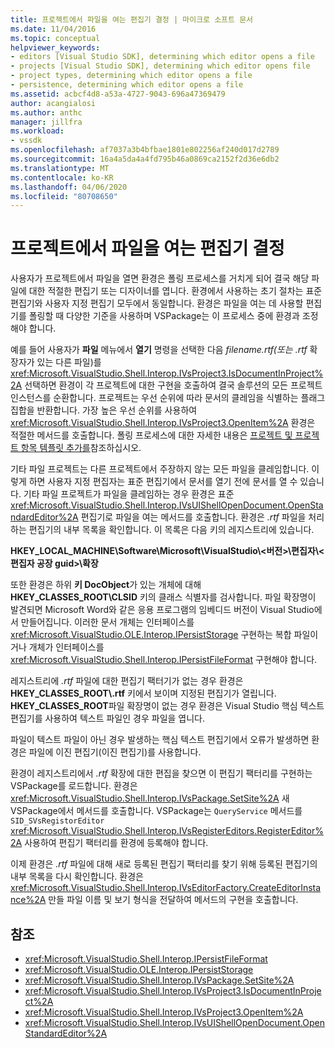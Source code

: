 ```yaml
---
title: 프로젝트에서 파일을 여는 편집기 결정 | 마이크로 소프트 문서
ms.date: 11/04/2016
ms.topic: conceptual
helpviewer_keywords:
- editors [Visual Studio SDK], determining which editor opens a file
- projects [Visual Studio SDK], determining which editor opens file
- project types, determining which editor opens a file
- persistence, determining which editor opens a file
ms.assetid: acbcf4d8-a53a-4727-9043-696a47369479
author: acangialosi
ms.author: anthc
manager: jillfra
ms.workload:
- vssdk
ms.openlocfilehash: af7037a3b4bfbae1801e802256af240d017d2789
ms.sourcegitcommit: 16a4a5da4a4fd795b46a0869ca2152f2d36e6db2
ms.translationtype: MT
ms.contentlocale: ko-KR
ms.lasthandoff: 04/06/2020
ms.locfileid: "80708650"
---
```

# <a name="determine-which-editor-opens-a-file-in-a-project"></a>프로젝트에서 파일을 여는 편집기 결정
사용자가 프로젝트에서 파일을 열면 환경은 폴링 프로세스를 거치게 되어 결국 해당 파일에 대한 적절한 편집기 또는 디자이너를 엽니다. 환경에서 사용하는 초기 절차는 표준 편집기와 사용자 지정 편집기 모두에서 동일합니다. 환경은 파일을 여는 데 사용할 편집기를 폴링할 때 다양한 기준을 사용하며 VSPackage는 이 프로세스 중에 환경과 조정해야 합니다.

 예를 들어 사용자가 **파일** 메뉴에서 **열기** 명령을 선택한 다음 *filename.rtf(또는* *.rtf* 확장자가 있는 다른 파일)를 <xref:Microsoft.VisualStudio.Shell.Interop.IVsProject3.IsDocumentInProject%2A> 선택하면 환경이 각 프로젝트에 대한 구현을 호출하여 결국 솔루션의 모든 프로젝트 인스턴스를 순환합니다. 프로젝트는 우선 순위에 따라 문서의 클레임을 식별하는 플래그 집합을 반환합니다. 가장 높은 우선 순위를 사용하여 <xref:Microsoft.VisualStudio.Shell.Interop.IVsProject3.OpenItem%2A> 환경은 적절한 메서드를 호출합니다. 폴링 프로세스에 대한 자세한 내용은 [프로젝트 및 프로젝트 항목 템플릿 추가를](../../extensibility/internals/adding-project-and-project-item-templates.md)참조하십시오.

 기타 파일 프로젝트는 다른 프로젝트에서 주장하지 않는 모든 파일을 클레임합니다. 이렇게 하면 사용자 지정 편집자는 표준 편집기에서 문서를 열기 전에 문서를 열 수 있습니다. 기타 파일 프로젝트가 파일을 클레임하는 경우 환경은 표준 <xref:Microsoft.VisualStudio.Shell.Interop.IVsUIShellOpenDocument.OpenStandardEditor%2A> 편집기로 파일을 여는 메서드를 호출합니다. 환경은 *.rtf* 파일을 처리하는 편집기의 내부 목록을 확인합니다. 이 목록은 다음 키의 레지스트리에 있습니다.

 **HKEY_LOCAL_MACHINE\Software\Microsoft\VisualStudio\\\<버전>\편집자\\\<편집자 공장 guid>\확장**

 또한 환경은 하위 **키 DocObject**가 있는 개체에 대해 **HKEY_CLASSES_ROOT\CLSID** 키의 클래스 식별자를 검사합니다. 파일 확장명이 발견되면 Microsoft Word와 같은 응용 프로그램의 임베디드 버전이 Visual Studio에서 만들어집니다. 이러한 문서 개체는 인터페이스를 <xref:Microsoft.VisualStudio.OLE.Interop.IPersistStorage> 구현하는 복합 파일이거나 개체가 인터페이스를 <xref:Microsoft.VisualStudio.Shell.Interop.IPersistFileFormat> 구현해야 합니다.

 레지스트리에 *.rtf* 파일에 대한 편집기 팩터기가 없는 경우 환경은 **HKEY_CLASSES_ROOT\\.rtf** 키에서 보이며 지정된 편집기가 열립니다. **HKEY_CLASSES_ROOT**파일 확장명이 없는 경우 환경은 Visual Studio 핵심 텍스트 편집기를 사용하여 텍스트 파일인 경우 파일을 엽니다.

 파일이 텍스트 파일이 아닌 경우 발생하는 핵심 텍스트 편집기에서 오류가 발생하면 환경은 파일에 이진 편집기(이진 편집기)를 사용합니다.

 환경이 레지스트리에서 *.rtf* 확장에 대한 편집을 찾으면 이 편집기 팩터리를 구현하는 VSPackage를 로드합니다. 환경은 <xref:Microsoft.VisualStudio.Shell.Interop.IVsPackage.SetSite%2A> 새 VSPackage에서 메서드를 호출합니다. VSPackage는 `QueryService` 메서드를 `SID_SVsRegistorEditor` <xref:Microsoft.VisualStudio.Shell.Interop.IVsRegisterEditors.RegisterEditor%2A> 사용하여 편집기 팩터리를 환경에 등록해야 합니다.

 이제 환경은 *.rtf* 파일에 대해 새로 등록된 편집기 팩터리를 찾기 위해 등록된 편집기의 내부 목록을 다시 확인합니다. 환경은 <xref:Microsoft.VisualStudio.Shell.Interop.IVsEditorFactory.CreateEditorInstance%2A> 만들 파일 이름 및 보기 형식을 전달하여 메서드의 구현을 호출합니다.

## <a name="see-also"></a>참조
- <xref:Microsoft.VisualStudio.Shell.Interop.IPersistFileFormat>
- <xref:Microsoft.VisualStudio.OLE.Interop.IPersistStorage>
- <xref:Microsoft.VisualStudio.Shell.Interop.IVsPackage.SetSite%2A>
- <xref:Microsoft.VisualStudio.Shell.Interop.IVsProject3.IsDocumentInProject%2A>
- <xref:Microsoft.VisualStudio.Shell.Interop.IVsProject3.OpenItem%2A>
- <xref:Microsoft.VisualStudio.Shell.Interop.IVsUIShellOpenDocument.OpenStandardEditor%2A>
